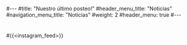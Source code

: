 #---
#title: "Nuestro último posteo!"
#header_menu_title: "Noticias"
#navigation_menu_title: "Noticias"
#weight: 2
#header_menu: true
#---
#
#{{<instagram_feed>}}
